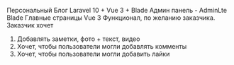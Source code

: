 Персональный Блог 
Laravel 10 + Vue 3 + Blade
Админ панель - AdminLte Blade
Главные страницы Vue 3
Функционал, по желанию заказчика.
Заказчик хочет
1. Добавлять заметки, фото + текст, видео
2. Хочет, чтобы пользователи могли добавлять комменты
3. Хочет, чтобы пользователи могли добавить лайки
